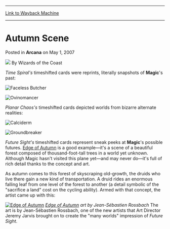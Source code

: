 
---
[Link to Wayback Machine](https://web.archive.org/web/20210925025356/https://magic.wizards.com/en/articles/archive/autumn-scene-2007-05-01)

[_metadata_:author]:- "Wizards of the Coast"
[_metadata_:description]:- "Time Spiral's timeshifted cards were reprints, literally snapshots of Magic's past: Planar Chaos's timeshifted cards depicted worlds from bizarre alternate realities: Future Sight's timeshifted cards represent sneak peeks at Magic's possible futures. Edge of Autumn is a good example—it's a scene of a beautiful forest composed of thousand-foot-tall trees in a world yet unknown."
[_metadata_:generator]:- "Drupal 7 (http://drupal.org)"
[_metadata_:node]:- "601956"
[_metadata_:publish_date]:- "2007-05-01"
[_metadata_:source]:- "div-main-content"
[_metadata_:title]:- "Autumn Scene"
[_metadata_:wayback_capture_timestamp]:- "2021-09-25 02:53:56"
[_metadata_:wayback_raw_url]:- "https://web.archive.org/web/20210925025356id_/https://magic.wizards.com/en/articles/archive/autumn-scene-2007-05-01"
[_metadata_:wayback_url]:- "https://magic.wizards.com/en/articles/archive/autumn-scene-2007-05-01"
---


Autumn Scene
============



 Posted in **Arcana**
 on May 1, 2007 






![](https://media.magic.wizards.com/styles/auth_small/public/images/person/wizards_author.jpg)
By Wizards of the Coast












*Time Spiral's* timeshifted cards were reprints, literally snapshots of **Magic**'s past:




![Faceless Butcher](http://gatherer.wizards.com/Handlers/Image.ashx?type=card&name=Faceless+Butcher)

![Ovinomancer](http://gatherer.wizards.com/Handlers/Image.ashx?type=card&name=Ovinomancer)

*Planar Chaos's* timeshifted cards depicted worlds from bizarre alternate realities:




![Calciderm](http://gatherer.wizards.com/Handlers/Image.ashx?type=card&name=Calciderm)

![Groundbreaker](http://gatherer.wizards.com/Handlers/Image.ashx?type=card&name=Groundbreaker)

*Future Sight's* timeshifted cards represent sneak peeks at **Magic**'s possible futures. [Edge of Autumn](https://gatherer.wizards.com/Pages/Card/Details.aspx?name=Edge+of+Autumn) is a good example—it's a scene of a beautiful forest composed of thousand-foot-tall trees in a world yet unknown. Although Magic hasn't visited this plane yet—and may never do—it's full of rich detail thanks to the concept and art.


As autumn comes to this forest of skyscraping old-growth, the druids who live there gain a new kind of transportation. A druid rides an enormous falling leaf from one level of the forest to another (a detail symbolic of the "sacrifice a land" cost on the cycling ability). Armed with that concept, the artist came up with this:


[![Edge of Autumn](https://web.archive.org/web/20190626170101im_/https://www.wizards.com/magic/images/cardart/FUT/Edge_of_Autumn_640.jpg)](http://gatherer.wizards.com/Pages/Card/Details.aspx?&name=Edge%2Bof%2BAutumn)
*[Edge of Autumn](https://gatherer.wizards.com/Pages/Card/Details.aspx?name=Edge+of+Autumn) art by Jean-Sébastien Rossbach*
The art is by Jean-Sébastien Rossbach, one of the new artists that Art Director Jeremy Jarvis brought on to create the "many worlds" impression of *Future Sight*.









